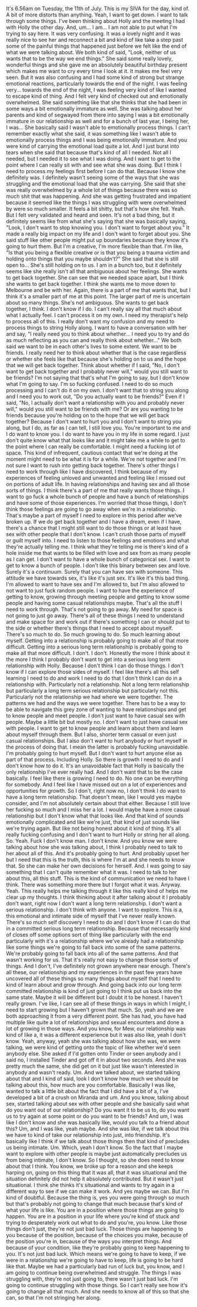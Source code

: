 ﻿It's 6.56am on Tuesday, the 11th of July.
This is my SIVA for the day, kind of. A bit of more distorts than anything.
Yeah, I want to get down. I want to talk through some things.
I've been thinking about Holly and the meeting I had with Holly the other day.
And, um...
I am... I am not able to put what I'm trying to say here.
It was very confusing. It was a lovely night and it was really nice to see her and reconnect a bit and kind of like take a step past some of the painful things that happened just before we felt like the end of what we were talking about.
We both kind of said, "Look, neither of us wants that to be the way we end things."
She said some really lovely, wonderful things and she gave me an absolutely beautiful birthday present which makes me want to cry every time I look at it.
It makes me feel very seen.
But it was also confusing and I had some kind of strong but strange emotional reactions, particularly towards the end of the night.
I was feeling very... towards the end of the night, I was feeling very kind of like I wanted to escape kind of thing.
And I felt very kind of checked out and emotionally overwhelmed.
She said something like that she thinks that she had been in some ways a bit emotionally immature as well.
She was talking about her parents and kind of segwayed from there into saying I was a bit emotionally immature in our relationship as well and for a bunch of last year, I being her, I was...
She basically said I wasn't able to emotionally process things.
I can't remember exactly what she said, it was something like I wasn't able to emotionally process things and I was being emotionally immature.
And you were kind of carrying the emotional load quite a lot.
And I just burst into tears when she said that because that's kind of all I needed.
Not all I needed, but I needed it to see what I was doing.
And I want to get to the point where I can really sit with and see what she was doing.
But I think I need to process my feelings first before I can do that.
Because I know she definitely was. I definitely wasn't seeing some of the ways that she was struggling and the emotional load that she was carrying.
She said that she was really overwhelmed by a whole lot of things because there was so much shit that was happening.
And she was getting frustrated and impatient because it seemed like the things I was struggling with were overwhelmed by were so much smaller.
It feels a bit shitty, but that's how she felt.
Yeah. But I felt very validated and heard and seen.
It's not a bad thing, but it definitely seems like from what she's saying that she was basically saying, "Look, I don't want to stop knowing you. I don't want to forget about you."
It made a really big impact on my life and I don't want to forget about you. She said stuff like other people might put up boundaries because they know it's going to hurt them.
But I'm a creative, I'm more flexible than that.
I'm like, "Is that you being a flexible creative or is that you being a trauma victim and holding onto things that you maybe shouldn't?"
She said that she is still open to...
She's still holding on to us. I am in a bunch too, but it definitely seems like she really isn't all that ambiguous about her feelings. She wants to get back together.
She can see that we needed space apart, but I think she wants to get back together. I think she wants me to move down to Melbourne and be with her.
Again, there is a part of me that wants that, but I think it's a smaller part of me at this point.
The larger part of me is uncertain about so many things.
She's not ambiguous. She wants to get back together, I think. I don't know if I do. I can't really say all that much about what I actually feel. I can't process it on my own. I need my therapist's help to process all of this.
I really don't want my confusion and my need to process things to string Holly along.
I want to have a conversation with her and say, "I really need you to think about whether... I need you to try and do as much reflecting as you can and really think about whether..."
We both said we want to be in each other's lives to some extent. We want to be friends.
I really need her to think about whether that is the case regardless or whether she feels like that because she's holding on to us and the hope that we will get back together.
Think about whether if I said, "No, I don't want to get back together and I probably never will," would you still want to be friends?
I'm not saying that that's what I'm going to say, but I don't know what I'm going to say. I'm so fucking confused. I need to do so much processing and I can't do it on my own.
I don't want that to string you along and I need you to work out, "Do you actually want to be friends?" Even if I said, "No, I actually don't want a relationship with you and probably never will," would you still want to be friends with me?
Or are you wanting to be friends because you're holding on to the hope that we will get back together?
Because I don't want to hurt you and I don't want to string you along, but I do, as far as I can tell, I still love you. You're important to me and I do want to know you.
I do want to have you in my life in some regard. I just don't quite know what that looks like and it might take me a while to get to the point where I can really be comfortable.
I might need a fucking lot of space. This kind of infrequent, cautious contact that we're doing at the moment might need to be what it is for a while.
We're not together and I'm not sure I want to rush into getting back together.
There's other things I need to work through like I have discovered, I think because of my experiences of feeling unloved and unwanted and feeling like I missed out on portions of adult life.
In having relationships and having sex and all those sorts of things. I think there's a part of me that really wants those things.
I want to go fuck a whole bunch of people and have a bunch of relationships and have some of those experiences.
I'm worried that those things, I don't think those feelings are going to go away when we're in a relationship.
That's maybe a part of myself I need to explore in this period after we've broken up.
If we do get back together and I have a dream, even if I have, there's a chance that I might still want to do those things or at least have sex with other people that I don't know.
I can't crush those parts of myself or guilt myself into. I need to listen to those feelings and emotions and what they're actually telling me.
I think what they're telling me is there's kind of a hole inside me that wants to be filled with love and sex from as many people as I can get.
I don't want to have a whole bunch of categorical sex. I want to get to know a bunch of people. I don't like this binary between sex and love.
Surely it's a continuum. Surely that you can have sex with someone. This attitude we have towards sex, it's like it's just sex. It's like it's this bad thing.
I'm allowed to want to have sex and I'm allowed to, but I'm also allowed to not want to just fuck random people.
I want to have the experience of getting to know, growing through meeting people and getting to know some people and having some casual relationships maybe.
That's all the stuff I need to work through. That's not going to go away. My need for space is not going to just go away.
There's all of these things I need to understand and make space for and work out if there's something I can or should put to the side or whether there's things that I need to accept about myself.
There's so much to do. So much growing to do. So much learning about myself. Getting into a relationship is probably going to make all of that more difficult.
Getting into a serious long term relationship is probably going to make all that more difficult.
I don't. I don't. Honestly the more I think about it the more I think I probably don't want to get into a serious long term relationship with Holly.
Because I don't think I can do those things. I don't know if I can explore those sides of myself.
I feel like there's all this self learning I need to do and work I need to do that I don't think I can do in a relationship with.
Particularly not a relationship. Not a long term relationship but particularly a long term serious relationship but particularly not this.
Particularly not the relationship we had where we were together. The patterns we had and the ways we were together.
There has to be a way to be able to navigate this grey zone of wanting to have relationships and get to know people and meet people.
I don't just want to have casual sex with people. Maybe a little bit but mostly no. I don't want to just have casual sex with people.
I want to get to know people and learn about them and learn about myself through them.
But I also, shorter term casual or even just casual relationships.
But I also don't want to hurt anybody or hurt myself in the process of doing that.
I mean the latter is probably fucking unavoidable. I'm probably going to hurt myself.
But I don't want to hurt anyone else as part of that process. Including Holly.
So there is growth I need to do and I don't know how to do it.
It's an unavoidable fact that Holly is basically the only relationship I've ever really had.
And I don't want that to be the case basically.
I feel like there is growing I need to do. No one can be everything for somebody.
And I feel like I have missed out on a lot of experiences and opportunities for growth.
So I don't, right now no, I don't think I do want to have a long term relationship.
That doesn't mean, like I would yes maybe consider, and I'm not absolutely certain about that either.
Because I still love her fucking so much and I miss her a lot.
I would maybe have a more casual relationship but I don't know what that looks like.
And that kind of sounds emotionally complicated and like we're just, that kind of just sounds like we're trying again.
But like not being honest about it kind of thing.
It's all really fucking confusing and I don't want to hurt Holly or string her all along.
So.
Yeah.
Fuck I don't know man. I don't know.
And you know we were talking about how she was talking about, I think I probably need to talk to her about all of this.
And it's probably going to hurt.
And probably upset her but I need that this is the truth, this is where I'm at and she needs to know that.
So she can make her own decisions for herself.
And.
I was going to say something that I can't quite remember what it was.
I need to talk to her about this, all this stuff.
This is the kind of communication we need to have I think.
There was something more there but I forgot what it was.
Anyway.
Yeah.
This really helps me talking through it like this really kind of helps me clear up my thoughts.
I think thinking about it after talking about it I probably don't want, right now I don't want a long term relationship.
I don't want a serious relationship.
I don't think with anyone.
I want to explore.
This is a, this emotional and intimate side of myself that I've never really known.
There's so much self discovery I need to do and I don't know if I can do that in a committed serious long term relationship.
Because that necessarily kind of closes off some options sort of thing like particularly with the end particularly with it's a relationship where we've already had a relationship like some things we're going to fall back into some of the same patterns.
We're probably going to fall back into all of the same patterns.
And that wasn't working for us.
That it's really not easy to change those sorts of things.
And I don't, I've definitely not grown anywhere near enough.
There's all these, our relationship and my experiences in the past few years have uncovered all of these things so many things about myself that I need to kind of learn about and grow through.
And going back into our long term committed relationship is kind of just going to I think put us back into the same state.
Maybe it will be different but I doubt it to be honest.
I haven't really grown.
I've like, I can see all of these things in ways in which I might, I need to start growing but I haven't grown that much.
So, yeah and we are both approaching it from a very different point.
She has had, you have had multiple like quite a lot of relationships and sexual encounters and done a lot of growing in those ways.
And you know, for Mew, our relationship was kind of like a, it was a different experience but it was also like, yeah I don't know.
Yeah, anyway, yeah she was talking about how she was, we were talking, we were kind of getting onto the topic of like whether we'd seen anybody else.
She asked if I'd gotten onto Tinder or seen anybody and I said no, I installed Tinder and got off it in about two seconds.
And she was pretty much the same, she did get on it but just like wasn't interested in anybody and wasn't ready.
Um.
And we talked about, we started talking about that and I kind of said, look I don't know how much we should be talking about this, how much are you comfortable.
Basically I was like, wanted to talk a little bit about the fact that I did have a bit of a, I've developed a bit of a crush on Miranda and um.
And you know, talking about sex, started talking about sex with other people and she basically said what do you want out of our relationship?
Do you want it to be us to, do you want us to try again at some point or do you want to be friends?
And um, I was like I don't know and she was basically like, would you talk to a friend about this?
Um, and I was like, yeah maybe. And she was like, if we talk about this we have to kind of take our relationship into just, into friendship.
It's basically like I think if we talk about those things then that kind of precludes us being intimate. Um.
Which, yeah I don't know. So the fact that I maybe want to explore with other people is maybe just automatically precludes us from being intimate, I don't know.
So I thought, so she does need to know about that I think.
You know, we broke up for a reason and she keeps harping on, going on this thing that it was all, that it was situational and the situation definitely did not help it absolutely contributed.
But it wasn't just situational.
I think she thinks it's situational and wants to try again in a different way to see if we can make it work. And yes maybe we can.
But I'm kind of doubtful.
Because the thing is, yes you were going through so much but that's probably not going to change that much because that's kind of what your life is like.
You are in a position where those things are going to happen. You are in a position in your life where you're kind of stuck and trying to desperately work out what to do and you're, you know.
Like those things don't just, they're not just bad luck. Those things are happening to you because of the position, because of the choices you make, because of the position you're in, because of the ways you interpret things.
And because of your condition, like they're probably going to keep happening to you. It's not just bad luck.
Which means we're going to have to keep, if we were in a relationship we're going to have to keep, life is going to be hard like that.
Maybe we had a particularly bad run of luck but, you know, and I am going to continue being overwhelmed and struggle.
The things I was struggling with, they're not just going to, there wasn't just bad luck.
I'm going to continue struggling with those things. So I can't really see how it's going to change all that much.
And she needs to know all of this so that she can, so that I'm not stringing her along.
